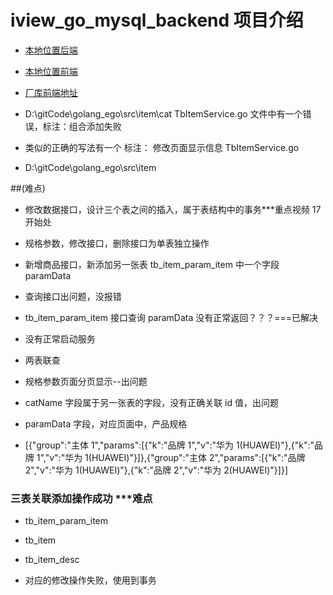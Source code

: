 # iview_go_mysql_backend 项目介绍

- [本地位置后端](D:\gitCode\golang_ego)
- [本地位置前端](D:\gitCode\vue\iview_go_mysql)

- [厂库前端地址](https://github.com/wenlong201807/iview_go_mysql_frontend)

* D:\gitCode\golang_ego\src\item\cat TbItemService.go 文件中有一个错误，标注：组合添加失败

* 类似的正确的写法有一个 标注： 修改页面显示信息 TbItemService.go
* D:\gitCode\golang_ego\src\item

##(难点)

- 修改数据接口，设计三个表之间的插入，属于表结构中的事务\*\*\*重点视频 17 开始处
- 规格参数，修改接口，删除接口为单表独立操作
- 新增商品接口，新添加另一张表 tb_item_param_item 中一个字段 paramData

- 查询接口出问题，没报错
- tb_item_param_item 接口查询 paramData 没有正常返回？？？===已解决
- 没有正常启动服务

- 两表联查
- 规格参数页面分页显示--出问题
- catName 字段属于另一张表的字段，没有正确关联 id 值，出问题

- paramData 字段，对应页面中，产品规格
- [{"group":"主体 1","params":[{"k":"品牌 1","v":"华为 1(HUAWEI)"},{"k":"品牌 1","v":"华为 1(HUAWEI)"}]},{"group":"主体 2","params":[{"k":"品牌 2","v":"华为 1(HUAWEI)"},{"k":"品牌 2","v":"华为 2(HUAWEI)"}]}]

### 三表关联添加操作成功 \*\*\*难点

- tb_item_param_item
- tb_item
- tb_item_desc

- 对应的修改操作失败，使用到事务
